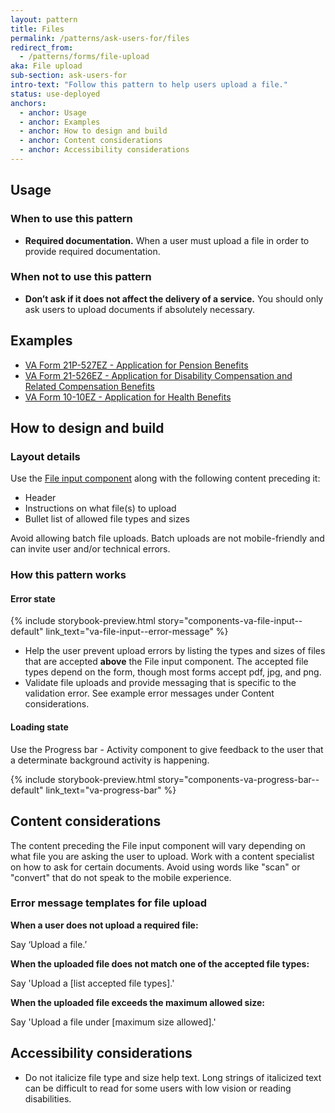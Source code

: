 ```yaml
---
layout: pattern
title: Files
permalink: /patterns/ask-users-for/files
redirect_from:
  - /patterns/forms/file-upload
aka: File upload
sub-section: ask-users-for
intro-text: "Follow this pattern to help users upload a file."
status: use-deployed
anchors:
  - anchor: Usage
  - anchor: Examples
  - anchor: How to design and build
  - anchor: Content considerations
  - anchor: Accessibility considerations
---
```


## Usage

### When to use this pattern

* **Required documentation.** When a user must upload a file in order to provide required documentation.

### When not to use this pattern

* **Don’t ask if it does not affect the delivery of a service.** You should only ask users to upload documents if absolutely necessary.

## Examples

- [VA Form 21P-527EZ - Application for Pension Benefits](https://www.va.gov/pension/application/527EZ/introduction)
- [VA Form 21-526EZ - Application for Disability Compensation and Related Compensation Benefits](https://www.va.gov/disability/file-disability-claim-form-21-526ez/introduction)
- [VA Form 10-10EZ - Application for Health Benefits](https://staging.va.gov/health-care/apply/application/introduction)

## How to design and build

### Layout details

Use the [File input component](https://design.va.gov/components/form/file-input) along with the following content preceding it:

- Header 
- Instructions on what file(s) to upload
- Bullet list of allowed file types and sizes

Avoid allowing batch file uploads. Batch uploads are not mobile-friendly and can invite user and/or technical errors.

### How this pattern works

#### Error state

{% include storybook-preview.html story="components-va-file-input--default" link_text="va-file-input--error-message" %}

- Help the user prevent upload errors by listing the types and sizes of files that are accepted **above** the File input component. The accepted file types depend on the form, though most forms accept pdf, jpg, and png. 
- Validate file uploads and provide messaging that is specific to the validation error. See example error messages under Content considerations.

#### Loading state

Use the Progress bar - Activity component to give feedback to the user that a determinate background activity is happening.

{% include storybook-preview.html story="components-va-progress-bar--default" link_text="va-progress-bar" %}

## Content considerations

The content preceding the File input component will vary depending on what file you are asking the user to upload. Work with a content specialist on how to ask for certain documents. Avoid using words like "scan" or "convert" that do not speak to the mobile experience.

### Error message templates for file upload

**When a user does not upload a required file:**

Say ‘Upload a file.’

**When the uploaded file does not match one of the accepted file types:**

Say 'Upload a [list accepted file types].'

**When the uploaded file exceeds the maximum allowed size:**

Say 'Upload a file under [maximum size allowed].'

## Accessibility considerations

- Do not italicize file type and size help text. Long strings of italicized text can be difficult to read for some users with low vision or reading disabilities.
